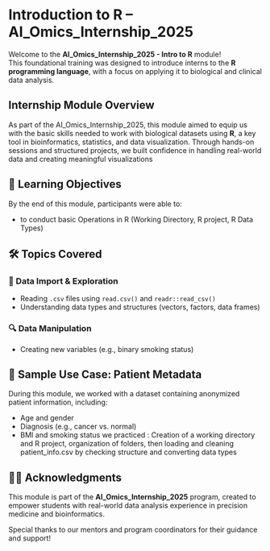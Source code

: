 # Introduction to R – AI_Omics_Internship_2025

Welcome to the **AI_Omics_Internship_2025 - Intro to R** module!  
This foundational training was designed to introduce interns to the **R programming language**, with a focus on applying it to biological and clinical data analysis.

## Internship Module Overview

As part of the AI_Omics_Internship_2025, this module aimed to equip us with the basic skills needed to work with biological datasets using **R**, a key tool in bioinformatics, statistics, and data visualization. Through hands-on sessions and structured projects, we built confidence in handling real-world data and creating meaningful visualizations
## 🧠 Learning Objectives

By the end of this module, participants were able to:
-  to conduct basic Operations in R (Working Directory, R project, R Data Types)
## 🛠️ Topics Covered

### 📁 Data Import & Exploration
- Reading `.csv` files using `read.csv()` and `readr::read_csv()`
- Understanding data types and structures (vectors, factors, data frames)

### 🔍 Data Manipulation
- Creating new variables (e.g., binary smoking status)
## 🧬 Sample Use Case: Patient Metadata

During this module, we worked with a dataset containing anonymized patient information, including:
- Age and gender
- Diagnosis (e.g., cancer vs. normal)
- BMI and smoking status
we practiced :
Creation of a working directory and R project, organization of folders, then loading and cleaning patient_info.csv by checking structure and converting data types

## 👩‍💻 Acknowledgments

This module is part of the **AI_Omics_Internship_2025** program, created to empower students with real-world data analysis experience in precision medicine and bioinformatics.  

Special thanks to our mentors and program coordinators for their guidance and support!
